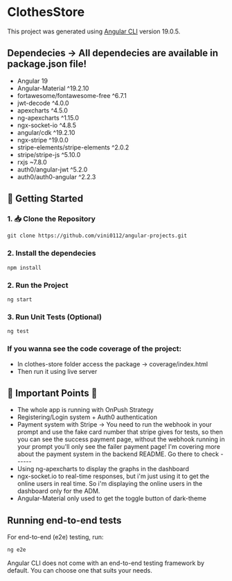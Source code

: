 # ClothesStore

This project was generated using [Angular CLI](https://github.com/angular/angular-cli) version 19.0.5.

## Dependecies -> All dependecies are available in package.json file!
- Angular 19
- Angular-Material ^19.2.10
- fortawesome/fontawesome-free ^6.7.1
- jwt-decode ^4.0.0
- apexcharts ^4.5.0
- ng-apexcharts ^1.15.0
- ngx-socket-io ^4.8.5
- angular/cdk ^19.2.10
- ngx-stripe ^19.0.0
- stripe-elements/stripe-elements ^2.0.2
- stripe/stripe-js ^5.10.0
- rxjs ~7.8.0
- auth0/angular-jwt ^5.2.0
- auth0/auth0-angular ^2.2.3

## 🚀 Getting Started
### 1. 📥 Clone the Repository 
  ```
  git clone https://github.com/vini0112/angular-projects.git
  ```
### 2. Install the dependecies
   ```
  npm install
  ```
### 2. Run the Project
   ```
  ng start
  ```
### 3. Run Unit Tests (Optional)
   ```
  ng test
  ```
### If you wanna see the code coverage of the project:
  - In clothes-store folder access the package -> coverage/index.html
  - Then run it using live server

## 📌 Important Points 📌
- The whole app is running with OnPush Strategy
- Registering/Login system + Auth0 authentication 
- Payment system with Stripe -> You need to run the webhook in your prompt and use the fake card number that stripe gives for tests, so then you can see the success payment page, without the webhook running in your prompt you'll only see the failer payment page! I'm covering more about the payment system in the backend README. Go there to check ------
- Using ng-apexcharts to display the graphs in the dashboard
- ngx-socket.io to real-time responses, but i'm just using it to get the online users in real time. So i'm displaying the online users in the dashboard only for the ADM.
- Angular-Material only used to get the toggle button of dark-theme












## Running end-to-end tests

For end-to-end (e2e) testing, run:

```bash
ng e2e
```

Angular CLI does not come with an end-to-end testing framework by default. You can choose one that suits your needs.


